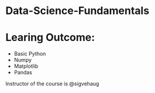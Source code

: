 # Data-Science-Fundamentals

# Learing Outcome: 
- Basic Python
- Numpy
- Matplotlib
- Pandas

Instructor of the course is @sigvehaug 
